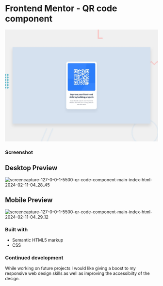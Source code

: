 # Frontend Mentor - QR code component

![Design preview for the QR code component coding challenge](./design/desktop-preview.jpg)

### Screenshot

## Desktop Preview

![screencapture-127-0-0-1-5500-qr-code-component-main-index-html-2024-02-11-04_28_45](https://github.com/noorrijja/QR-CodeComponent/assets/144622904/d857124c-2e85-4406-871a-d42f0db3fda5)

## Mobile Preview

![screencapture-127-0-0-1-5500-qr-code-component-main-index-html-2024-02-11-04_29_12](https://github.com/noorrijja/QR-CodeComponent/assets/144622904/4443ac81-3e89-4215-8f58-5103124e5704)

### Built with

- Semantic HTML5 markup
- CSS

### Continued development

While working on future projects I would like giving a boost to my responsive web design skills as well as improving the accessibilty of the design.



